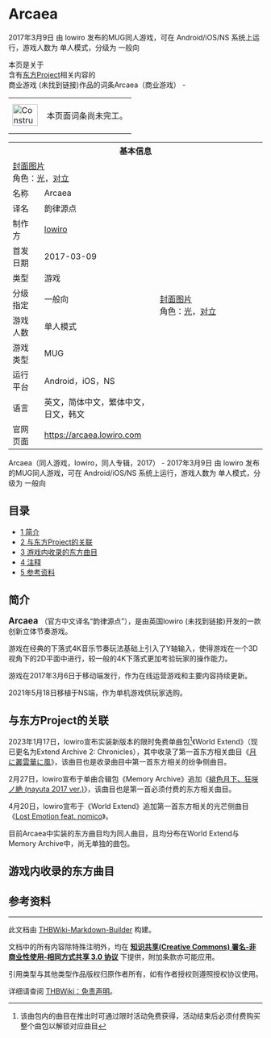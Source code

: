 # Arcaea

<!-- source html: G:\repos\THBWiki-Markdown-Builder\THBWikiMarkdown\Temp\main\d\d5\ns0%3AArcaea.html -->

2017年3月9日 由 lowiro  发布的MUG同人游戏，可在 Android/iOS/NS 系统上运行，游戏人数为 单人模式，分级为 一般向

本页是关于  
含有[东方Project](./东方Project.md)相关内容的  
商业游戏 (未找到链接)作品的词条Arcaea（商业游戏） - 
<center>

<table>
<tbody><tr>
<td class="mbox-image"><div style="width: 52px;">
  <a href="./文件-ConstructionClock.png.md" class="image"><img alt="ConstructionClock.png" src="https://upload.thwiki.cc/thumb/f/f1/ConstructionClock.png/50px-ConstructionClock.png" decoding="async" loading="lazy" width="50" height="43" srcset="https://upload.thwiki.cc/thumb/f/f1/ConstructionClock.png/75px-ConstructionClock.png 1.5x, https://upload.thwiki.cc/thumb/f/f1/ConstructionClock.png/100px-ConstructionClock.png 2x" data-file-width="689" data-file-height="587"></a></div></td>
<td class="mbox-text" style=""><br>本页面词条尚未完工。<br><br></td>
</tr>
</tbody></table>


</center>
<table><tbody><tr><th colspan="3">基本信息</th></tr><tr><td class="cover-artwork-mobile" colspan="2"><a href="/index.php?title=%E7%89%B9%E6%AE%8A:%E4%B8%8A%E4%BC%A0%E6%96%87%E4%BB%B6&amp;wpDestFile=Arcaea%E5%B0%81%E9%9D%A2.png" class="new" title="文件:Arcaea封面.png">封面图片</a><div class="cover-char">角色：<a href="./光.md" title="光">光</a>，<a href="/index.php?title=%E5%AF%B9%E7%AB%8B&amp;action=edit&amp;redlink=1" class="new" title="对立（页面不存在）">对立</a></div></td>
</tr><tr><td class="label">名称</td><td colspan="2"> Arcaea </td></tr><tr><td class="label">译名</td><td colspan="2"> 韵律源点 </td></tr><tr><td class="label">制作方</td><td><a href="/index.php?title=lowiro&amp;action=edit&amp;redlink=1" class="new" title="lowiro（页面不存在）">lowiro</a></td><td class="cover-artwork" rowspan="7" style="min-width:196px;"><a href="/index.php?title=%E7%89%B9%E6%AE%8A:%E4%B8%8A%E4%BC%A0%E6%96%87%E4%BB%B6&amp;wpDestFile=Arcaea%E5%B0%81%E9%9D%A2.png" class="new" title="文件:Arcaea封面.png">封面图片</a><div class="cover-char">角色：<a href="./光.md" title="光">光</a>，<a href="/index.php?title=%E5%AF%B9%E7%AB%8B&amp;action=edit&amp;redlink=1" class="new" title="对立（页面不存在）">对立</a></div></td>
</tr><tr><td class="label">首发日期</td><td>2017-03-09</td></tr><tr><td class="label">类型</td><td>游戏</td></tr><tr><td class="label">分级指定</td><td>一般向</td></tr><tr><td class="label">游戏人数</td><td>单人模式</td></tr><tr><td class="label">游戏类型</td><td>MUG</td></tr><tr><td class="label">运行平台</td><td>Android，iOS，NS</td></tr><tr><td class="label">语言</td><td>英文，简体中文，繁体中文，日文，韩文</td></tr>
<tr><td class="label">官网页面</td><td colspan="2"><a rel="nofollow" class="external free" href="https://arcaea.lowiro.com">https://arcaea.lowiro.com</a></td></tr></tbody></table>

Arcaea（同人游戏，lowiro，同人专辑，2017） - 2017年3月9日 由 lowiro  发布的MUG同人游戏，可在 Android/iOS/NS 系统上运行，游戏人数为 单人模式，分级为 一般向
## 目录

- [1 简介](#简介)
- [2 与东方Project的关联](#与东方Project的关联)
- [3 游戏内收录的东方曲目](#游戏内收录的东方曲目)
- [4 注释](#注释)
- [5 参考资料](#参考资料)




## 简介
  
<big> **Arcaea** </big>（官方中文译名“韵律源点”），是由英国lowiro (未找到链接)开发的一款创新立体节奏游戏。
  
  
游戏在经典的下落式4K音乐节奏玩法基础上引入了Y轴输入，使得游戏在一个3D视角下的2D平面中进行，较一般的4K下落式更加考验玩家的操作能力。
  
  
游戏在2017年3月6日于移动端发行，作为在线运营游戏和主要内容持续更新。
  
  
2021年5月18日移植于NS端，作为单机游戏供玩家选购。
  

## 与东方Project的关联
  
2023年1月17日，lowiro宣布实装新版本的限时免费单曲包[^cite_note-1]《World Extend》（现已更名为Extend Archive 2: Chronicles），其中收录了第一首东方相关曲目《[月に叢雲華に風](./月に叢雲華に風.md)》，该曲目也是收录曲目中第一首东方相关的纷争侧曲目。
  
  
2月27日，lowiro宣布于单曲合辑包《Memory Archive》追加《[緋色月下、狂咲ノ絶 (nayuta 2017 ver.)](./緋色月下、狂咲ノ絶_10th_Anniversary.md)》，该曲目也是第一首必须付费的东方相关曲目。
  
  
4月20日，lowiro宣布于《World Extend》追加第一首东方相关的光芒侧曲目《[Lost Emotion feat. nomico](./Eunomia_-_Alstroemeria_Records_15years..md)》。
  
  
目前Arcaea中实装的东方曲目均为同人曲目，且均分布在World Extend与Memory Archive中，尚无单独的曲包。
  

## 游戏内收录的东方曲目

[^cite_note-1]: 该曲包内的曲目在推出时可通过限时活动免费获得，活动结束后必须付费购买整个曲包以解锁对应曲目

## 参考资料
  
  





---

此文档由 [THBWiki-Markdown-Builder](https://github.com/Delsin-Yu/THBWiki-Markdown-Builder) 构建。

文档中的所有内容除特殊注明外，均在 [**知识共享(Creative Commons) 署名-非商业性使用-相同方式共享 3.0 协议**](https://creativecommons.org/licenses/by-sa/3.0/deed.zh-hans) 下提供，附加条款亦可能应用。

引用类型与其他类型作品版权归原作者所有，如有作者授权则遵照授权协议使用。

详细请查阅 [THBWiki：免责声明](https://thbwiki.cc/THBWiki:%E5%85%8D%E8%B4%A3%E5%A3%B0%E6%98%8E)。

